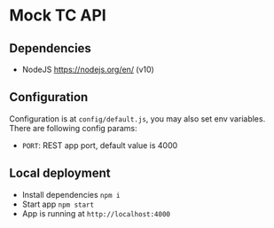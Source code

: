 # Mock TC API


## Dependencies
- NodeJS https://nodejs.org/en/ (v10)


## Configuration
Configuration is at `config/default.js`, you may also set env variables.
There are following config params:
- `PORT`: REST app port, default value is 4000


## Local deployment
- Install dependencies `npm i`
- Start app `npm start`
- App is running at `http://localhost:4000`